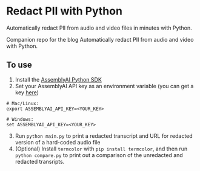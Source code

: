 # Redact PII with Python

Automatically redact PII from audio and video files in minutes with Python.

Companion repo for the blog Automatically redact PII from audio and video with Python.

## To use
1. Install the [AssemblyAI Python SDK](https://github.com/AssemblyAI/assemblyai-python-sdk)
2. Set your AssemblyAI API key as an environment variable (you can get a key [here](https://www.assemblyai.com/dashboard/signup))
```shell
# Mac/Linux:
export ASSEMBLYAI_API_KEY=<YOUR_KEY>

# Windows:
set ASSEMBLYAI_API_KEY=<YOUR_KEY>
```
3. Run `python main.py` to print a redacted transcript and URL for redacted version of a hard-coded audio file
4. (Optional) Install `termcolor` with `pip install termcolor`, and then run `python compare.py` to print out a comparison of the unredacted and redacted transripts.